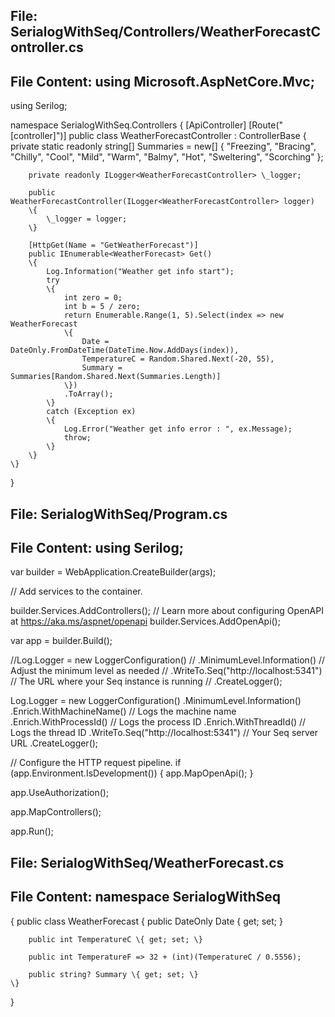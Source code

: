 ## File: SerialogWithSeq/Controllers/WeatherForecastController.cs
## File Content: using Microsoft.AspNetCore.Mvc;
using Serilog;

namespace SerialogWithSeq.Controllers
\{
    [ApiController]
    [Route("[controller]")]
    public class WeatherForecastController : ControllerBase
    \{
        private static readonly string[] Summaries = new[]
        \{
            "Freezing", "Bracing", "Chilly", "Cool", "Mild", "Warm", "Balmy", "Hot", "Sweltering", "Scorching"
        \};

        private readonly ILogger<WeatherForecastController> \_logger;

        public WeatherForecastController(ILogger<WeatherForecastController> logger)
        \{
            \_logger = logger;
        \}

        [HttpGet(Name = "GetWeatherForecast")]
        public IEnumerable<WeatherForecast> Get()
        \{
            Log.Information("Weather get info start");
            try
            \{
                int zero = 0;
                int b = 5 / zero;
                return Enumerable.Range(1, 5).Select(index => new WeatherForecast
                \{
                    Date = DateOnly.FromDateTime(DateTime.Now.AddDays(index)),
                    TemperatureC = Random.Shared.Next(-20, 55),
                    Summary = Summaries[Random.Shared.Next(Summaries.Length)]
                \})
                .ToArray();
            \}
            catch (Exception ex)
            \{
                Log.Error("Weather get info error : ", ex.Message);
                throw;
            \}
        \}
    \}
\}



## File: SerialogWithSeq/Program.cs
## File Content: using Serilog;

var builder = WebApplication.CreateBuilder(args);

// Add services to the container.

builder.Services.AddControllers();
// Learn more about configuring OpenAPI at https://aka.ms/aspnet/openapi
builder.Services.AddOpenApi();

var app = builder.Build();

//Log.Logger = new LoggerConfiguration()
//    .MinimumLevel.Information()  // Adjust the minimum level as needed
//    .WriteTo.Seq("http://localhost:5341") // The URL where your Seq instance is running
//    .CreateLogger();

Log.Logger = new LoggerConfiguration()
    .MinimumLevel.Information()
    .Enrich.WithMachineName()     // Logs the machine name
    .Enrich.WithProcessId()       // Logs the process ID
    .Enrich.WithThreadId()        // Logs the thread ID
    .WriteTo.Seq("http://localhost:5341") // Your Seq server URL
    .CreateLogger();

// Configure the HTTP request pipeline.
if (app.Environment.IsDevelopment())
\{
    app.MapOpenApi();
\}

app.UseAuthorization();

app.MapControllers();

app.Run();



## File: SerialogWithSeq/WeatherForecast.cs
## File Content: namespace SerialogWithSeq
\{
    public class WeatherForecast
    \{
        public DateOnly Date \{ get; set; \}

        public int TemperatureC \{ get; set; \}

        public int TemperatureF => 32 + (int)(TemperatureC / 0.5556);

        public string? Summary \{ get; set; \}
    \}
\}



